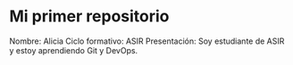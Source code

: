 # Mi primer repositorio
Nombre: Alicia
Ciclo formativo: ASIR
Presentación: Soy estudiante de ASIR y estoy aprendiendo Git y DevOps.
